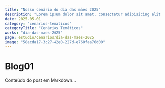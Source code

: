 ```yaml
---
title: "Nosso cenário do dia das mães 2025"
description: "Lorem ipsum dolor sit amet, consectetur adipisicing elit. Obcaecati maxime, a eligendi excepturi saepe laudantium dolores iure hic, soluta quaerat dolor? Incidunt doloremque beatae aspernatur ratione est! Explicabo, quae laboriosam."
date: 2025-05-01
category: "cenarios-tematicos"
categoryTitle: "Cenários Temáticos"
works: "dia-das-maes-2025"
page: estudio/cenarios/dia-das-maes-2025
image: "58acda17-3c27-42e0-227d-e760faa76d00"
---
```


# Blog01
Conteúdo do post em Markdown...